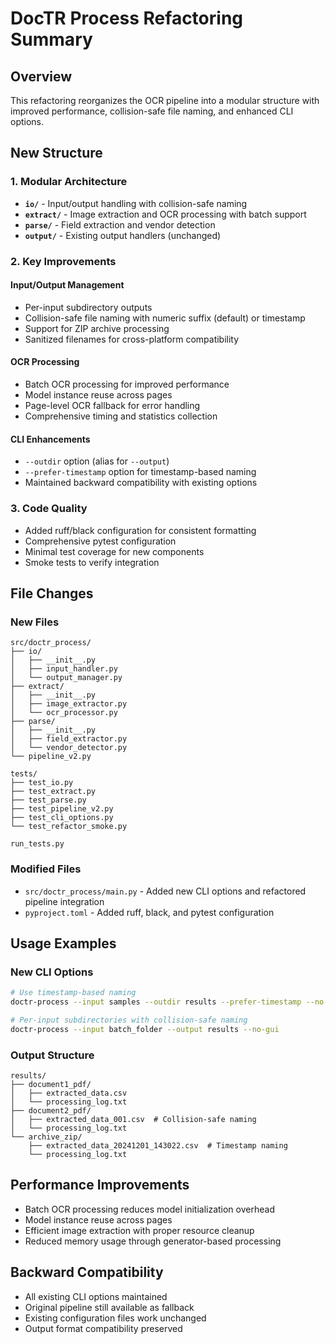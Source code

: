 # DocTR Process Refactoring Summary

## Overview
This refactoring reorganizes the OCR pipeline into a modular structure with improved performance, collision-safe file naming, and enhanced CLI options.

## New Structure

### 1. Modular Architecture
- **`io/`** - Input/output handling with collision-safe naming
- **`extract/`** - Image extraction and OCR processing with batch support
- **`parse/`** - Field extraction and vendor detection
- **`output/`** - Existing output handlers (unchanged)

### 2. Key Improvements

#### Input/Output Management
- Per-input subdirectory outputs
- Collision-safe file naming with numeric suffix (default) or timestamp
- Support for ZIP archive processing
- Sanitized filenames for cross-platform compatibility

#### OCR Processing
- Batch OCR processing for improved performance
- Model instance reuse across pages
- Page-level OCR fallback for error handling
- Comprehensive timing and statistics collection

#### CLI Enhancements
- `--outdir` option (alias for `--output`)
- `--prefer-timestamp` option for timestamp-based naming
- Maintained backward compatibility with existing options

### 3. Code Quality
- Added ruff/black configuration for consistent formatting
- Comprehensive pytest configuration
- Minimal test coverage for new components
- Smoke tests to verify integration

## File Changes

### New Files
```
src/doctr_process/
├── io/
│   ├── __init__.py
│   ├── input_handler.py
│   └── output_manager.py
├── extract/
│   ├── __init__.py
│   ├── image_extractor.py
│   └── ocr_processor.py
├── parse/
│   ├── __init__.py
│   ├── field_extractor.py
│   └── vendor_detector.py
└── pipeline_v2.py

tests/
├── test_io.py
├── test_extract.py
├── test_parse.py
├── test_pipeline_v2.py
├── test_cli_options.py
└── test_refactor_smoke.py

run_tests.py
```

### Modified Files
- `src/doctr_process/main.py` - Added new CLI options and refactored pipeline integration
- `pyproject.toml` - Added ruff, black, and pytest configuration

## Usage Examples

### New CLI Options
```bash
# Use timestamp-based naming
doctr-process --input samples --outdir results --prefer-timestamp --no-gui

# Per-input subdirectories with collision-safe naming
doctr-process --input batch_folder --output results --no-gui
```

### Output Structure
```
results/
├── document1_pdf/
│   ├── extracted_data.csv
│   └── processing_log.txt
├── document2_pdf/
│   ├── extracted_data_001.csv  # Collision-safe naming
│   └── processing_log.txt
└── archive_zip/
    ├── extracted_data_20241201_143022.csv  # Timestamp naming
    └── processing_log.txt
```

## Performance Improvements
- Batch OCR processing reduces model initialization overhead
- Model instance reuse across pages
- Efficient image extraction with proper resource cleanup
- Reduced memory usage through generator-based processing

## Backward Compatibility
- All existing CLI options maintained
- Original pipeline still available as fallback
- Existing configuration files work unchanged
- Output format compatibility preserved